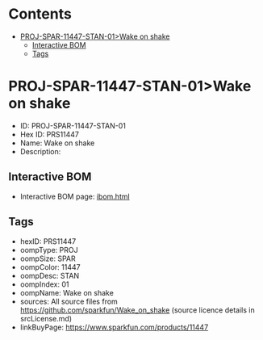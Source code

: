



Contents
========

* [PROJ-SPAR-11447-STAN-01>Wake on shake](#proj-spar-11447-stan-01wake-on-shake)
	* [Interactive BOM](#interactive-bom)
	* [Tags](#tags)

# PROJ-SPAR-11447-STAN-01>Wake on shake

- ID: PROJ-SPAR-11447-STAN-01
- Hex ID: PRS11447
- Name: Wake on shake
- Description: 

## Interactive BOM

- Interactive BOM page: [ibom.html](kicad/bom/ibom.html)

## Tags

- hexID: PRS11447
- oompType: PROJ
- oompSize: SPAR
- oompColor: 11447
- oompDesc: STAN
- oompIndex: 01
- oompName: Wake on shake
- sources: All source files from https://github.com/sparkfun/Wake_on_shake (source licence details in srcLicense.md)
- linkBuyPage: https://www.sparkfun.com/products/11447
